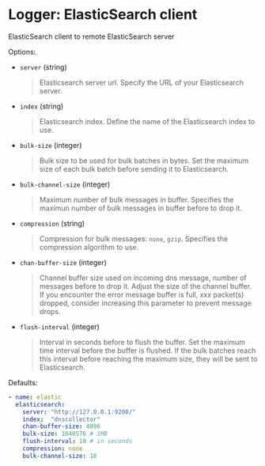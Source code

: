 
# Logger: ElasticSearch client

ElasticSearch client to remote ElasticSearch server

Options:

- `server` (string)
  > Elasticsearch server url.
  > Specify the URL of your Elasticsearch server.

- `index` (string)
  > Elasticsearch index.
  > Define the name of the Elasticsearch index to use.

- `bulk-size` (integer)
  > Bulk size to be used for bulk batches in bytes.
  > Set the maximum size of each bulk batch before sending it to Elasticsearch.

- `bulk-channel-size` (integer)
  > Maximum number of bulk messages in buffer.
  > Specifies the maximun number of bulk messages in buffer before to drop it.

- `compression`  (string)
  > Compression for bulk messages: `none`, `gzip`.
  > Specifies the compression algorithm to use.

- `chan-buffer-size` (integer)
  > Channel buffer size used on incoming dns message, number of messages before to drop it.
  > Adjust the size of the channel buffer. If you encounter the error message buffer is full, xxx packet(s) dropped, consider increasing this parameter to prevent message drops.

- `flush-interval` (integer)
  > Interval in seconds before to flush the buffer.
  > Set the maximum time interval before the buffer is flushed. If the bulk batches reach this interval before reaching the maximum size, they will be sent to Elasticsearch.

Defaults:

```yaml
- name: elastic
  elasticsearch:
    server: "http://127.0.0.1:9200/"
    index:  "dnscollector"
    chan-buffer-size: 4096
    bulk-size: 1048576 # 1MB
    flush-interval: 10 # in seconds
    compression: none
    bulk-channel-size: 10
```
